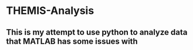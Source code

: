 # THEMIS-Analysis

## This is my attempt to use python to analyze data that MATLAB has some issues with